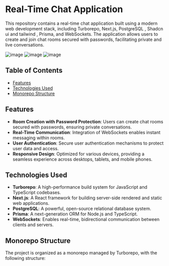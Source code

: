 # Real-Time Chat Application

This repository contains a real-time chat application built using a modern web development stack, including Turborepo, Next.js, PostgreSQL , Shadcn ui and tailwind  , Prisma, and WebSockets. The application allows users to create and join chat rooms secured with passwords, facilitating private and live conversations.


![image](https://github.com/user-attachments/assets/9b7428ae-4a55-472a-8e23-694fd859e6a0)
![image](https://github.com/user-attachments/assets/55ff8b5d-4e1e-48d1-9394-c9cfb909a850)
![image](https://github.com/user-attachments/assets/686238c8-b828-4304-9827-69bfed3cdb84)


## Table of Contents

- [Features](#features)
- [Technologies Used](#technologies-used)
- [Monorepo Structure](#monorepo-structure)
## Features

- **Room Creation with Password Protection**: Users can create chat rooms secured with passwords, ensuring private conversations.
- **Real-Time Communication**: Integration of WebSockets enables instant messaging within rooms.
- **User Authentication**: Secure user authentication mechanisms to protect user data and access.
- **Responsive Design**: Optimized for various devices, providing a seamless experience across desktops, tablets, and mobile phones.

## Technologies Used

- **Turborepo**: A high-performance build system for JavaScript and TypeScript codebases.
- **Next.js**: A React framework for building server-side rendered and static web applications.
- **PostgreSQL**: A powerful, open-source relational database system.
- **Prisma**: A next-generation ORM for Node.js and TypeScript.
- **WebSockets**: Enables real-time, bidirectional communication between clients and servers.

## Monorepo Structure

The project is organized as a monorepo managed by Turborepo, with the following structure:

